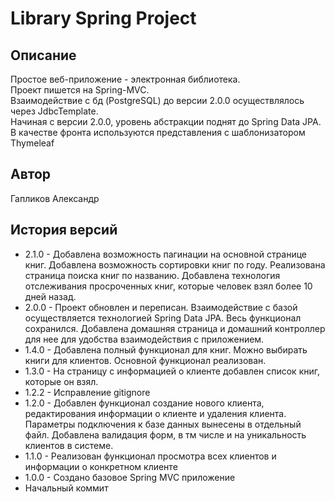 # Library Spring Project

## Описание

Простое веб-приложение - электронная библиотека. \
Проект пишется на Spring-MVC. \
Взаимодействие с бд (PostgreSQL) до версии 2.0.0 осуществлялось через JdbcTemplate. \
Начиная с версии 2.0.0, уровень абстракции поднят до Spring Data JPA. \
В качестве фронта используются представления с шаблонизатором Thymeleaf

## Автор

Гапликов Александр

## История версий


*  2.1.0 - Добавлена возможность пагинации на основной странице книг. Добавлена возможность сортировки книг по году.
Реализована страница поиска книг по названию. Добавлена технология отслеживания просроченных книг, которые человек взял более 10 дней назад.
*  2.0.0 - Проект обновлен и переписан. Взаимодействие с базой осуществляется технологией Spring Data JPA. Весь функционал сохранился.
Добавлена домашняя страница и домашний контроллер для нее для удобства взаимодействия с приложением.
*  1.4.0 - Добавлена полный функционал для книг. Можно выбирать книги для клиентов. Основной функционал реализован.
*  1.3.0 - На страницу с информацией о клиенте добавлен список книг, которые он взял.
*  1.2.2 - Исправление gitignore
*  1.2.0 - Добавлен функционал создание нового клиента, редактирования информации о клиенте и удаления клиента. Параметры подключения 
к базе данных вынесены в отдельный файл. Добавлена валидация форм, в тм числе и на уникальность клиентов в системе.
*  1.1.0 - Реализован функционал просмотра всех клиентов и информации о конкретном клиенте
*  1.0.0 - Создано базовое Spring MVC приложение
*  Начальный коммит 
